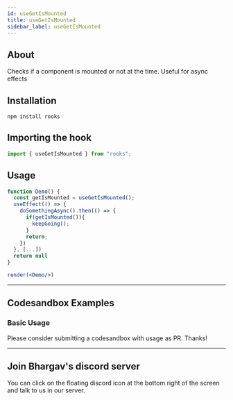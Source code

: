 ```yaml
---
id: useGetIsMounted
title: useGetIsMounted
sidebar_label: useGetIsMounted
---
```


## About

Checks if a component is mounted or not at the time. Useful for async effects

[//]: # "Main"

## Installation

```
npm install rooks
```

## Importing the hook

```javascript
import { useGetIsMounted } from "rooks";
```

## Usage

```jsx
function Demo() {
  const getIsMounted = useGetIsMounted();
  useEffect(() => {
    doSomethingAsync().then(() => {
      if(getIsMounted()){
        keepGoing();
      }
      return;
    })
  }, [...])
  return null
}

render(<Demo/>)
```

---

## Codesandbox Examples

### Basic Usage

Please consider submitting a codesandbox with usage as PR. Thanks!

---

## Join Bhargav's discord server

You can click on the floating discord icon at the bottom right of the screen and talk to us in our server.
